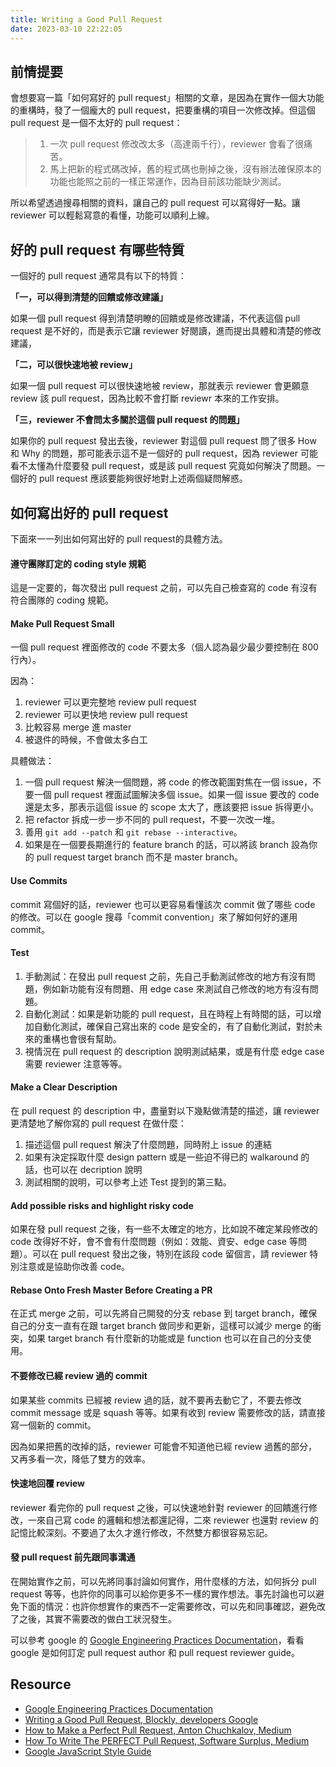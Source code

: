 ```yaml
---
title: Writing a Good Pull Request
date: 2023-03-10 22:22:05
---
```


## 前情提要

會想要寫一篇「如何寫好的 pull request」相關的文章，是因為在實作一個大功能的重構時，發了一個龐大的 pull request，把要重構的項目一次修改掉。但這個 pull request 是一個不太好的 pull request：

<!-- more -->

> 1. 一次 pull request 修改改太多（高達兩千行），reviewer 會看了很痛苦。
> 2. 馬上把新的程式碼改掉，舊的程式碼也刪掉之後，沒有辦法確保原本的功能也能照之前的一樣正常運作，因為目前該功能缺少測試。

所以希望透過搜尋相關的資料，讓自己的 pull request 可以寫得好一點。讓 reviewer 可以輕鬆寫意的看懂，功能可以順利上線。

## 好的 pull request 有哪些特質

一個好的 pull request 通常具有以下的特質：

**「一，可以得到清楚的回饋或修改建議」**

如果一個 pull request 得到清楚明瞭的回饋或是修改建議，不代表這個 pull request 是不好的，而是表示它讓 reviewer 好閱讀，進而提出具體和清楚的修改建議，

**「二，可以很快速地被 review」**

如果一個 pull request 可以很快速地被 review，那就表示 reviewer 會更願意 review 該 pull request，因為比較不會打斷 reviewr 本來的工作安排。

**「三，reviewer 不會問太多關於這個 pull request 的問題」**

如果你的 pull request 發出去後，reviewer 對這個 pull request 問了很多 How 和 Why 的問題，那可能表示這不是一個好的 pull request，因為 reviewer 可能看不太懂為什麼要發 pull request，或是該 pull request 究竟如何解決了問題。一個好的 pull request 應該要能夠很好地對上述兩個疑問解惑。

## 如何寫出好的 pull request

下面來一一列出如何寫出好的 pull request的具體方法。

#### 遵守團隊訂定的 coding style 規範

這是一定要的，每次發出 pull request 之前，可以先自己檢查寫的 code 有沒有符合團隊的 coding 規範。

#### Make Pull Request Small

一個 pull request 裡面修改的 code 不要太多（個人認為最少最少要控制在 800 行內）。

因為：
1. reviewer 可以更完整地 review pull request
2. reviewer 可以更快地 review pull request
3. 比較容易 merge 進 master
4. 被退件的時候，不會做太多白工

具體做法：
1. 一個 pull request 解決一個問題，將 code 的修改範圍對焦在一個 issue，不要一個 pull request 裡面試圖解決多個 issue。如果一個 issue 要改的 code 還是太多，那表示這個 issue 的 scope 太大了，應該要把 issue 拆得更小。
2. 把 refactor 拆成一步一步不同的 pull request，不要一次改一堆。
3. 善用 `git add --patch` 和 `git rebase --interactive`。
4. 如果是在一個要長期進行的 feature branch 的話，可以將該 branch 設為你的 pull request target branch 而不是 master branch。

#### Use Commits

commit 寫個好的話，reviewer 也可以更容易看懂該次 commit 做了哪些 code 的修改。可以在 google 搜尋「commit convention」來了解如何好的運用 commit。

#### Test

1. 手動測試：在發出 pull request 之前，先自己手動測試修改的地方有沒有問題，例如新功能有沒有問題、用 edge case 來測試自己修改的地方有沒有問題。
2. 自動化測試：如果是新功能的 pull request，且在時程上有時間的話，可以增加自動化測試，確保自己寫出來的 code 是安全的，有了自動化測試，對於未來的重構也會很有幫助。
3. 視情況在 pull request 的 description 說明測試結果，或是有什麼 edge case 需要 reviewer 注意等等。

#### Make a Clear Description

在 pull request 的 description 中，盡量對以下幾點做清楚的描述，讓 reviewer 更清楚地了解你寫的 pull request 在做什麼：

1. 描述這個 pull request 解決了什麼問題，同時附上 issue 的連結
2. 如果有決定採取什麼 design pattern 或是一些迫不得已的 walkaround 的話，也可以在 decription 說明
3. 測試相關的說明，可以參考上述 Test 提到的第三點。

#### Add possible risks and highlight risky code

如果在發 pull request 之後，有一些不太確定的地方，比如說不確定某段修改的 code 改得好不好，會不會有什麼問題（例如：效能、資安、edge case 等問題）。可以在 pull request 發出之後，特別在該段 code 留個言，請 reviewer 特別注意或是協助你改善 code。

#### Rebase Onto Fresh Master Before Creating a PR

在正式 merge 之前，可以先將自己開發的分支 rebase 到 target branch，確保自己的分支一直有在跟 target branch 做同步和更新，這樣可以減少 merge 的衝突，如果 target branch 有什麼新的功能或是 function 也可以在自己的分支使用。

#### 不要修改已經 review 過的 commit

如果某些 commits 已經被 review 過的話，就不要再去動它了，不要去修改 commit message 或是 squash 等等。如果有收到 review 需要修改的話，請直接寫一個新的 commit。

因為如果把舊的改掉的話，reviewer 可能會不知道他已經 review 過舊的部分，又再多看一次，降低了雙方的效率。

#### 快速地回覆 review

reviewer 看完你的 pull request 之後，可以快速地針對 reviewer 的回饋進行修改，一來自己寫 code 的邏輯和想法都還記得，二來 reviewer 也還對 review 的記憶比較深刻。不要過了太久才進行修改，不然雙方都很容易忘記。

#### 發 pull request 前先跟同事溝通

在開始實作之前，可以先將同事討論如何實作，用什麼樣的方法，如何拆分 pull request 等等，也許你的同事可以給你更多不一樣的實作想法。事先討論也可以避免下面的情況：也許你想實作的東西不一定需要修改，可以先和同事確認，避免改了之後，其實不需要改的做白工狀況發生。

<div class="success">
可以參考 google 的 <a href="https://google.github.io/eng-practices/" target="_blank">Google Engineering Practices Documentation</a>，看看 google 是如何訂定 pull request author 和 pull request reviewer guide。
</div>

## Resource

- [Google Engineering Practices Documentation](https://google.github.io/eng-practices/)
- [Writing a Good Pull Request, Blockly, developers Google](https://developers.google.com/blockly/guides/contribute/get-started/write_a_good_pr)
- [How to Make a Perfect Pull Request, Anton Chuchkalov, Medium](https://betterprogramming.pub/how-to-make-a-perfect-pull-request-3578fb4c112)
- [How To Write The PERFECT Pull Request, Software Surplus, Medium](https://levelup.gitconnected.com/how-to-write-the-perfect-pull-request-d044625ace98)
- [Google JavaScript Style Guide](https://google.github.io/styleguide/jsguide.html)
